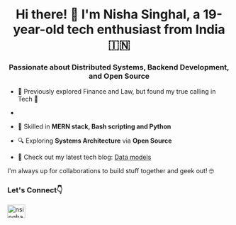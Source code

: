 <h1 align="center">Hi there! 👋 I'm Nisha Singhal, a 19-year-old tech enthusiast from India 🇮🇳</h1>
<h3 align="center">Passionate about Distributed Systems, Backend Development, and Open Source</h3>

- 💼 Previously explored Finance and Law, but found my true calling in Tech 🚀
- 
- 🌱 Skilled in **MERN stack, Bash scripting and Python**

- 🔍 Exploring **Systems Architecture** via **Open Source**

- 📝 Check out my latest tech blog: [Data models](https://nishasinghal.hashnode.dev/data-models)

I'm always up for collaborations to build stuff together and geek out! 🤓 
<h3 align="left">Let's Connect👇</h3>
<p align="left">
  <a href="https://twitter.com/nsinghal1234" target="_blank">
    <img align="center" src="https://raw.githubusercontent.com/rahuldkjain/github-profile-readme-generator/master/src/images/icons/Social/twitter.svg" alt="nsinghal1234" height="30" width="40" />
  </a>
</p>
